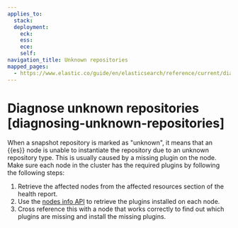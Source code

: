 ```yaml
---
applies_to:
  stack: 
  deployment:
    eck: 
    ess: 
    ece: 
    self: 
navigation_title: Unknown repositories
mapped_pages:
  - https://www.elastic.co/guide/en/elasticsearch/reference/current/diagnosing-unknown-repositories.html
---
```


# Diagnose unknown repositories [diagnosing-unknown-repositories]

When a snapshot repository is marked as "unknown", it means that an {{es}} node is unable to instantiate the repository due to an unknown repository type. This is usually caused by a missing plugin on the node. Make sure each node in the cluster has the required plugins by following the following steps:

1. Retrieve the affected nodes from the affected resources section of the health report.
2. Use the [nodes info API](https://www.elastic.co/docs/api/doc/elasticsearch/operation/operation-nodes-info) to retrieve the plugins installed on each node.
3. Cross reference this with a node that works correctly to find out which plugins are missing and install the missing plugins.


